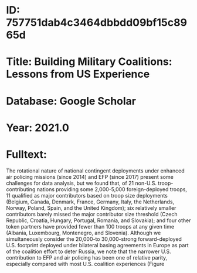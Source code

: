 # ID: 757751dab4c3464dbbdd09bf15c8965d
# Title: Building Military Coalitions: Lessons from US Experience
# Database: Google Scholar
# Year: 2021.0
# Fulltext:
The rotational nature of national contingent deployments under enhanced air policing missions (since 2014) and EFP (since 2017) present some challenges for data analysis, but we found that, of 21 non-U.S. troop-contributing nations providing some 2,000-5,000 foreign-deployed troops, 11 qualified as major contributors based on troop size deployments (Belgium, Canada, Denmark, France, Germany, Italy, the Netherlands, Norway, Poland, Spain, and the United Kingdom); six relatively smaller contributors barely missed the major contributor size threshold (Czech Republic, Croatia, Hungary, Portugal, Romania, and Slovakia); and four other token partners have provided fewer than 100 troops at any given time (Albania, Luxembourg, Montenegro, and Slovenia).
Although we simultaneously consider the 20,000-to 30,000-strong forward-deployed U.S. footprint deployed under bilateral basing agreements in Europe as part of the coalition effort to deter Russia, we note that the narrower U.S. contribution to EFP and air policing has been one of relative parity, especially compared with most U.S. coalition experiences (Figure